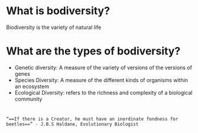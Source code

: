 # What is bodiversity?
Biodiversity is the variety of natural life 

# What are the types of bodiversity?
- Genetic diversity: A measure of the variety of versions of the versions of genes 
- Species Diversity: A measure of the different kinds of organisms within an ecosystem
- Ecological Diversity: refers to the richness and complexity of a biological community
# 

	“==If there is a Creator, he must have an inordinate fondness for beetles==” - J.B.S Haldane, Evolutionary Biologist